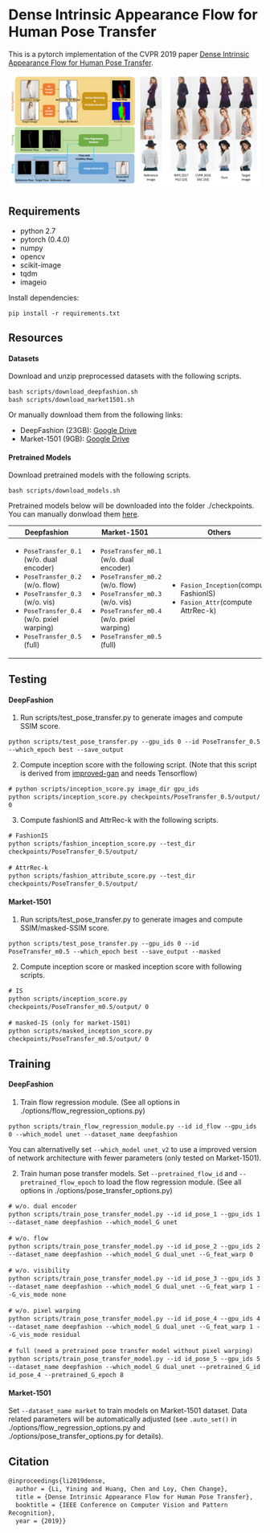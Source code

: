 # Dense Intrinsic Appearance Flow for Human Pose Transfer

This is a pytorch implementation of the CVPR 2019 paper [Dense Intrinsic Appearance Flow for Human Pose Transfer](http://mmlab.ie.cuhk.edu.hk/projects/pose-transfer/).

![fig_intro](imgs/fig_intro.png)

## Requirements
- python 2.7
- pytorch (0.4.0)
- numpy
- opencv
- scikit-image
- tqdm
- imageio

Install dependencies:
```
pip install -r requirements.txt
```

## Resources

#### Datasets
Download and unzip preprocessed datasets with the following scripts.
```
bash scripts/download_deepfashion.sh
bash scripts/download_market1501.sh
```
Or manually download them from the following links:
- DeepFashion (23GB): [Google Drive](https://drive.google.com/file/d/1LbibHhhF7xA7G3hHoHj9I-MvCByzdkvr/view?usp=sharing)
- Market-1501 (9GB): [Google Drive](https://drive.google.com/file/d/16zZJ5f5qOJcgg-cPfmAdso8al-MSWiwu/view?usp=sharing)

#### Pretrained Models
Download pretrained models with the following scripts.
```
bash scripts/download_models.sh
```
Pretrained models below will be downloaded into the folder ./checkpoints. You can manually donwload them [here](https://drive.google.com/file/d/1QHcb1QBGVmGginpsYmer-Q5Aq0HNtBHv/view?usp=sharing).

| Deepfashion | Market-1501 | Others |
|-------------|-------------|--------|
|<ul><li>`PoseTransfer_0.1` (w/o. dual encoder)</li><li>`PoseTransfer_0.2` (w/o. flow)</li><li>`PoseTransfer_0.3` (w/o. vis)</li><li>`PoseTransfer_0.4` (w/o. pxiel warping)</li><li>`PoseTransfer_0.5` (full)</li></ul>|<ul><li>`PoseTransfer_m0.1` (w/o. dual encoder)</li><li>`PoseTransfer_m0.2` (w/o. flow)</li><li>`PoseTransfer_m0.3` (w/o. vis)</li><li>`PoseTransfer_m0.4` (w/o. pxiel warping)</li><li>`PoseTransfer_m0.5` (full)</li></ul>|<ul><li>`Fasion_Inception`(compute FashionIS)</li><li>`Fasion_Attr`(compute AttrRec-k)</li></ul>|

## Testing
#### DeepFashion
1. Run scripts/test_pose_transfer.py to generate images and compute SSIM score.
```
python scripts/test_pose_transfer.py --gpu_ids 0 --id PoseTransfer_0.5 --which_epoch best --save_output
```
2. Compute inception score with the following script. (Note that this script is derived from [improved-gan](https://github.com/openai/improved-gan) and needs Tensorflow)
```
# python scripts/inception_score.py image_dir gpu_ids
python scripts/inception_score.py checkpoints/PoseTransfer_0.5/output/ 0
```
3. Compute fashionIS and AttrRec-k with the following scripts. 
```
# FashionIS
python scripts/fashion_inception_score.py --test_dir checkpoints/PoseTransfer_0.5/output/

# AttrRec-k
python scripts/fashion_attribute_score.py --test_dir checkpoints/PoseTransfer_0.5/output/
```
#### Market-1501
1. Run scripts/test_pose_transfer.py to generate images and compute SSIM/masked-SSIM score.
```
python scripts/test_pose_transfer.py --gpu_ids 0 --id PoseTransfer_m0.5 --which_epoch best --save_output --masked
```
2. Compute inception score or masked inception score with following scripts.
```
# IS
python scripts/inception_score.py checkpoints/PoseTransfer_m0.5/output/ 0

# masked-IS (only for market-1501)
python scripts/masked_inception_score.py checkpoints/PoseTransfer_m0.5/output/ 0
```
## Training
#### DeepFashion
1. Train flow regression module. (See all options in ./options/flow_regression_options.py)
```
python scripts/train_flow_regression_module.py --id id_flow --gpu_ids 0 --which_model unet --dataset_name deepfashion
```
You can alternativelly set `--which_model unet_v2` to use a improved version of network architecture with fewer parameters (only tested on Market-1501).

2. Train human pose transfer models. Set `--pretrained_flow_id` and `--pretrained_flow_epoch` to load the flow regression module. (See all options in ./options/pose_transfer_options.py)
```
# w/o. dual encoder
python scripts/train_pose_transfer_model.py --id id_pose_1 --gpu_ids 1 --dataset_name deepfashion --which_model_G unet

# w/o. flow
python scripts/train_pose_transfer_model.py --id id_pose_2 --gpu_ids 2 --dataset_name deepfashion --which_model_G dual_unet --G_feat_warp 0

# w/o. visibility
python scripts/train_pose_transfer_model.py --id id_pose_3 --gpu_ids 3 --dataset_name deepfashion --which_model_G dual_unet --G_feat_warp 1 --G_vis_mode none

# w/o. pixel warping
python scripts/train_pose_transfer_model.py --id id_pose_4 --gpu_ids 4 --dataset_name deepfashion --which_model_G dual_unet --G_feat_warp 1 --G_vis_mode residual

# full (need a pretrained pose transfer model without pixel warping)
python scripts/train_pose_transfer_model.py --id id_pose_5 --gpu_ids 5 --dataset_name deepfashion --which_model_G dual_unet --pretrained_G_id id_pose_4 --pretrained_G_epoch 8
```

#### Market-1501
Set `--dataset_name market` to train models on Market-1501 dataset. Data related parameters will be automatically adjusted (see `.auto_set()` in ./options/flow_regression_options.py and ./options/pose_transfer_options.py for details).
## Citation
```
@inproceedings{li2019dense,
  author = {Li, Yining and Huang, Chen and Loy, Chen Change},
  title = {Dense Intrinsic Appearance Flow for Human Pose Transfer},
  booktitle = {IEEE Conference on Computer Vision and Pattern Recognition},
  year = {2019}}
```




